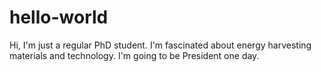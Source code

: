 # hello-world
Hi, I'm just a regular PhD student.
I'm fascinated about energy harvesting materials and technology.
I'm going to be President one day.
